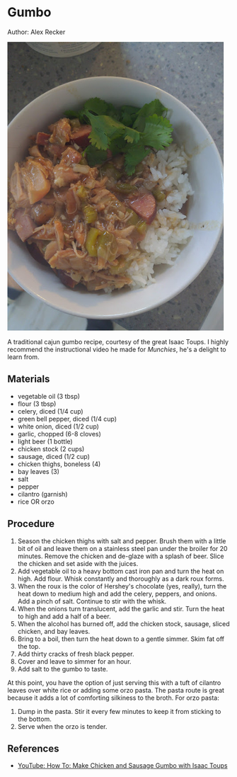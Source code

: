 # Gumbo

Author: Alex Recker

![](images/gumbo.jpg)

A traditional cajun gumbo recipe, courtesy of the great Isaac Toups.
I highly recommend the instructional video he made for _Munchies_,
he's a delight to learn from.

## Materials

- vegetable oil (3 tbsp)
- flour (3 tbsp)
- celery, diced (1/4 cup)
- green bell pepper, diced (1/4 cup)
- white onion, diced (1/2 cup)
- garlic, chopped (6-8 cloves)
- light beer (1 bottle)
- chicken stock (2 cups)
- sausage, diced (1/2 cup)
- chicken thighs, boneless (4)
- bay leaves (3)
- salt
- pepper
- cilantro (garnish)
- rice OR orzo

## Procedure

1. Season the chicken thighs with salt and pepper.  Brush them with a
   little bit of oil and leave them on a stainless steel pan under the
   broiler for 20 minutes.  Remove the chicken and de-glaze with a
   splash of beer.  Slice the chicken and set aside with the juices.
2. Add vegetable oil to a heavy bottom cast iron pan and turn the heat
   on high.  Add flour.  Whisk constantly and thoroughly as a dark
   roux forms.
3. When the roux is the color of Hershey's chocolate (yes, really),
   turn the heat down to medium high and add the celery, peppers, and
   onions.  Add a pinch of salt.  Continue to stir with the whisk.
4. When the onions turn translucent, add the garlic and stir.  Turn
   the heat to high and add a half of a beer.
5. When the alcohol has burned off, add the chicken stock, sausage,
   sliced chicken, and bay leaves.
6. Bring to a boil, then turn the heat down to a gentle simmer.  Skim
   fat off the top.
7. Add thirty cracks of fresh black pepper.
8. Cover and leave to simmer for an hour.
9. Add salt to the gumbo to taste.

At this point, you have the option of just serving this with a tuft of
cilantro leaves over white rice or adding some orzo pasta.  The pasta
route is great because it adds a lot of comforting silkiness to the
broth.  For orzo pasta:

1. Dump in the pasta.  Stir it every few minutes to keep it from
   sticking to the bottom.
2. Serve when the orzo is tender.

## References

- [YouTube: How To: Make Chicken and Sausage Gumbo with Isaac Toups]

[YouTube: How To: Make Chicken and Sausage Gumbo with Isaac Toups]: https://youtu.be/76JXtB7JFQY

